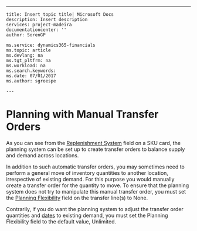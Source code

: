 ---
    title: Insert topic title| Microsoft Docs
    description: Insert description
    services: project-madeira
    documentationcenter: ''
    author: SorenGP

    ms.service: dynamics365-financials
    ms.topic: article
    ms.devlang: na
    ms.tgt_pltfrm: na
    ms.workload: na
    ms.search.keywords:
    ms.date: 07/01/2017
    ms.author: sgroespe

    ---
# Planning with Manual Transfer Orders
As you can see from the [Replenishment System](../Topic/\($%20T_5700_5419%20Replenishment%20System%20$\).md) field on a SKU card, the planning system can be set up to create transfer orders to balance supply and demand across locations.  
  
 In addition to such automatic transfer orders, you may sometimes need to perform a general move of inventory quantities to another location, irrespective of existing demand. For this purpose you would manually create a transfer order for the quantity to move. To ensure that the planning system does not try to manipulate this manual transfer order, you must set the [Planning Flexibility](../Topic/\($%20T_5741_99000755%20Planning%20Flexibility%20$\).md) field on the transfer line\(s\) to None.  
  
 Contrarily, if you do want the planning system to adjust the transfer order quantities and [dates](../Topic/\($%20T_5741_39%20Receipt%20Date%20$\).md) to existing demand, you must set the Planning Flexibility field to the default value, Unlimited.